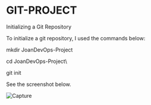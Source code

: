 # GIT-PROJECT

Initializing a Git Repository

To initialize a git repository, I used the commands below:

mkdir JoanDevOps-Project

cd JoanDevOps-Project\

git init

See the screenshot below.

![Capture](https://github.com/Nsidibeopel/Git-Project/assets/143354400/a09cb4ab-d014-411e-8d03-b9213c8cf518)


